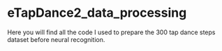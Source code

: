 # eTapDance2_data_processing
Here you will find all the code I used to prepare the 300 tap dance steps dataset before neural recognition.
